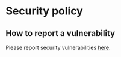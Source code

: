 # Security policy

## How to report a vulnerability

Please report security vulnerabilities [here](https://github.com/dmyersturnbull/cicd/security/advisories/new).
